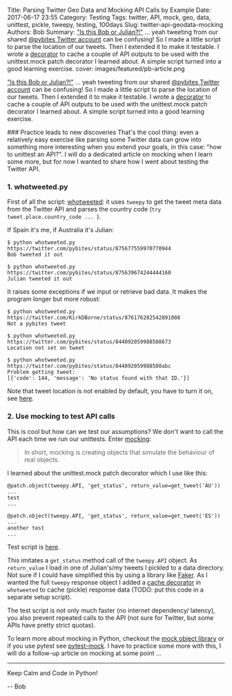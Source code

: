 Title: Parsing Twitter Geo Data and Mocking API Calls by Example
Date: 2017-06-17 23:55
Category: Testing
Tags: twitter, API, mock, geo, data, unittest, pickle, tweepy, testing, 100days
Slug: twitter-api-geodata-mocking
Authors: Bob
Summary: ["Is this Bob or Julian?!"](https://twitter.com/anthonypjshaw/status/875275923930480641) ... yeah tweeting from our shared [@pybites Twitter account](https://twitter.com/pybites) can be confusing! So I made a little script to parse the location of our tweets. Then I extended it to make it testable. I wrote a [decorator](https://pybit.es/codechallenge14.html) to cache a couple of API outputs to be used with the unittest.mock patch decorator I learned about. A simple script turned into a good learning exercise. 
cover: images/featured/pb-article.png

["Is this Bob or Julian?!"](https://twitter.com/anthonypjshaw/status/875275923930480641) ... yeah tweeting from our shared [@pybites Twitter account](https://twitter.com/pybites) can be confusing! So I made a little script to parse the location of our tweets. Then I extended it to make it testable. I wrote a [decorator](https://pybit.es/codechallenge14.html) to cache a couple of API outputs to be used with the unittest.mock patch decorator I learned about. A simple script turned into a good learning exercise. 

### Practice leads to new discoveries
That's the cool thing: even a relatively easy exercise like parsing some Twitter data can grow into something more interesting when you extend your goals, in this case: "how to unittest an API?". I will do a dedicated article on mocking when I learn some more, but for now I wanted to share how I went about testing the Twitter API.

### 1. whotweeted.py 
First of all the script: [whotweeted](https://github.com/pybites/100DaysOfCode/blob/master/080/whotweeted.py): it uses `tweepy` to get the tweet meta data from the Twitter API and parses the country code (`try tweet.place.country_code ... `). 

If Spain it's me, if Australia it's Julian:

	$ python whotweeted.py https://twitter.com/pybites/status/875677559970770944
	Bob tweeted it out

	$ python whotweeted.py https://twitter.com/pybites/status/875639674244444160
	Julian tweeted it out

It raises some exceptions if we input or retrieve bad data. It makes the program longer but more robust: 

	$ python whotweeted.py https://twitter.com/KirkDBorne/status/876176282542891008
	Not a pybites tweet

	$ python whotweeted.py https://twitter.com/pybites/status/844092059988508673
	Location not set on tweet

	$ python whotweeted.py https://twitter.com/pybites/status/844092059988508abc
	Problem getting tweet:
	[{'code': 144, 'message': 'No status found with that ID.'}]

Note that tweet location is not enabled by default, you have to turn it on, see [here](https://support.twitter.com/articles/78525).

### 2. Use mocking to test API calls
This is cool but how can we test our assumptions? We don't want to call the API each time we run our unittests. Enter [mocking](https://stackoverflow.com/questions/2665812/what-is-mocking):

> In short, mocking is creating objects that simulate the behaviour of real objects.

I learned about the unittest.mock patch decorator which I use like this: 

	@patch.object(tweepy.API, 'get_status', return_value=get_tweet('AU'))
	...
	test
	...

	@patch.object(tweepy.API, 'get_status', return_value=get_tweet('ES'))
	...
	another test
	...

Test script is [here](https://github.com/pybites/100DaysOfCode/blob/master/081/test_whotweeted.py).

This imitates a `get_status` method call of the `tweepy.API` object. As `return_value` I load in one of Julian's/my tweets I pickled to a data directory. Not sure if I could have simplified this by using a library like [Faker](https://github.com/joke2k/faker). As I wanted the full `tweepy` response object I added a [cache decorator](https://github.com/pybites/100DaysOfCode/blob/master/080/whotweeted.py) in `whotweeted` to cache (pickle) response data (TODO: put this code in a separate setup script).

The test script is not only much faster (no internet dependency/ latency), you also prevent repeated calls to the API (not sure for Twitter, but some APIs have pretty strict quotas).

To learn more about mocking in Python, checkout the [mock object library](https://docs.python.org/3/library/unittest.mock.html#unittest.mock.patch) or if you use pytest see [pytest-mock](https://pypi.python.org/pypi/pytest-mock). I have to practice some more with this, I will do a follow-up article on mocking at some point ...

---

Keep Calm and Code in Python!

-- Bob
